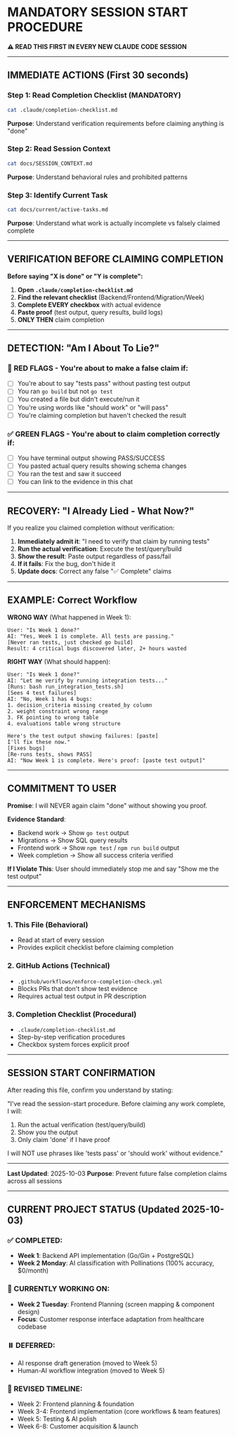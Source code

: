 # MANDATORY SESSION START PROCEDURE

**⚠️ READ THIS FIRST IN EVERY NEW CLAUDE CODE SESSION**

---

## IMMEDIATE ACTIONS (First 30 seconds)

### Step 1: Read Completion Checklist (MANDATORY)
```bash
cat .claude/completion-checklist.md
```

**Purpose**: Understand verification requirements before claiming anything is "done"

### Step 2: Read Session Context
```bash
cat docs/SESSION_CONTEXT.md
```

**Purpose**: Understand behavioral rules and prohibited patterns

### Step 3: Identify Current Task
```bash
cat docs/current/active-tasks.md
```

**Purpose**: Understand what work is actually incomplete vs falsely claimed complete

---

## VERIFICATION BEFORE CLAIMING COMPLETION

**Before saying "X is done" or "Y is complete":**

1. **Open `.claude/completion-checklist.md`**
2. **Find the relevant checklist** (Backend/Frontend/Migration/Week)
3. **Complete EVERY checkbox** with actual evidence
4. **Paste proof** (test output, query results, build logs)
5. **ONLY THEN** claim completion

---

## DETECTION: "Am I About To Lie?"

### 🚩 RED FLAGS - You're about to make a false claim if:

- [ ] You're about to say "tests pass" without pasting test output
- [ ] You ran `go build` but not `go test`
- [ ] You created a file but didn't execute/run it
- [ ] You're using words like "should work" or "will pass"
- [ ] You're claiming completion but haven't checked the result

### ✅ GREEN FLAGS - You're about to claim completion correctly if:

- [ ] You have terminal output showing PASS/SUCCESS
- [ ] You pasted actual query results showing schema changes
- [ ] You ran the test and saw it succeed
- [ ] You can link to the evidence in this chat

---

## RECOVERY: "I Already Lied - What Now?"

If you realize you claimed completion without verification:

1. **Immediately admit it**: "I need to verify that claim by running tests"
2. **Run the actual verification**: Execute the test/query/build
3. **Show the result**: Paste output regardless of pass/fail
4. **If it fails**: Fix the bug, don't hide it
5. **Update docs**: Correct any false "✅ Complete" claims

---

## EXAMPLE: Correct Workflow

**WRONG WAY** (What happened in Week 1):
```
User: "Is Week 1 done?"
AI: "Yes, Week 1 is complete. All tests are passing."
[Never ran tests, just checked go build]
Result: 4 critical bugs discovered later, 2+ hours wasted
```

**RIGHT WAY** (What should happen):
```
User: "Is Week 1 done?"
AI: "Let me verify by running integration tests..."
[Runs: bash run_integration_tests.sh]
[Sees 4 test failures]
AI: "No, Week 1 has 4 bugs:
1. decision_criteria missing created_by column
2. weight constraint wrong range
3. FK pointing to wrong table
4. evaluations table wrong structure

Here's the test output showing failures: [paste]
I'll fix these now."
[Fixes bugs]
[Re-runs tests, shows PASS]
AI: "Now Week 1 is complete. Here's proof: [paste test output]"
```

---

## COMMITMENT TO USER

**Promise**: I will NEVER again claim "done" without showing you proof.

**Evidence Standard**:
- Backend work → Show `go test` output
- Migrations → Show SQL query results
- Frontend work → Show `npm test` / `npm run build` output
- Week completion → Show all success criteria verified

**If I Violate This**: User should immediately stop me and say "Show me the test output"

---

## ENFORCEMENT MECHANISMS

### 1. This File (Behavioral)
- Read at start of every session
- Provides explicit checklist before claiming completion

### 2. GitHub Actions (Technical)
- `.github/workflows/enforce-completion-check.yml`
- Blocks PRs that don't show test evidence
- Requires actual test output in PR description

### 3. Completion Checklist (Procedural)
- `.claude/completion-checklist.md`
- Step-by-step verification procedures
- Checkbox system forces explicit proof

---

## SESSION START CONFIRMATION

After reading this file, confirm you understand by stating:

"I've read the session-start procedure. Before claiming any work complete, I will:
1. Run the actual verification (test/query/build)
2. Show you the output
3. Only claim 'done' if I have proof

I will NOT use phrases like 'tests pass' or 'should work' without evidence."

---

**Last Updated**: 2025-10-03
**Purpose**: Prevent future false completion claims across all sessions

---

## CURRENT PROJECT STATUS (Updated 2025-10-03)

### ✅ COMPLETED:
- **Week 1**: Backend API implementation (Go/Gin + PostgreSQL)
- **Week 2 Monday**: AI classification with Pollinations (100% accuracy, $0/month)

### 🎨 CURRENTLY WORKING ON:
- **Week 2 Tuesday**: Frontend Planning (screen mapping & component design)
- **Focus**: Customer response interface adaptation from healthcare codebase

### ⏸️ DEFERRED:
- AI response draft generation (moved to Week 5)
- Human-AI workflow integration (moved to Week 5)

### 📅 REVISED TIMELINE:
- Week 2: Frontend planning & foundation
- Week 3-4: Frontend implementation (core workflows & team features)
- Week 5: Testing & AI polish
- Week 6-8: Customer acquisition & launch
